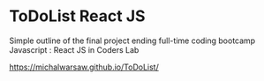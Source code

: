 # ToDoList React JS
Simple outline of the final project ending full-time coding bootcamp Javascript : React JS in Coders Lab

https://michalwarsaw.github.io/ToDoList/
